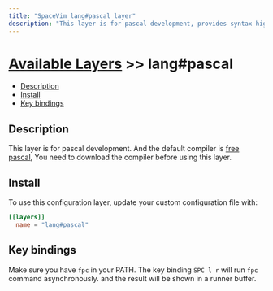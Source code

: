 ```yaml
---
title: "SpaceVim lang#pascal layer"
description: "This layer is for pascal development, provides syntax highlighting, and code runner for pascal files."
---
```


# [Available Layers](../../) >> lang#pascal

<!-- vim-markdown-toc GFM -->

- [Description](#description)
- [Install](#install)
- [Key bindings](#key-bindings)

<!-- vim-markdown-toc -->

## Description

This layer is for pascal development. And the default compiler
is [free pascal](https://www.freepascal.org/), You need to download
the compiler before using this layer.

## Install

To use this configuration layer, update your custom configuration file with:

```toml
[[layers]]
  name = "lang#pascal"
```

## Key bindings

Make sure you have `fpc` in your PATH. The key binding `SPC l r` will run
`fpc` command asynchronously. and the result will be shown in a runner buffer.
